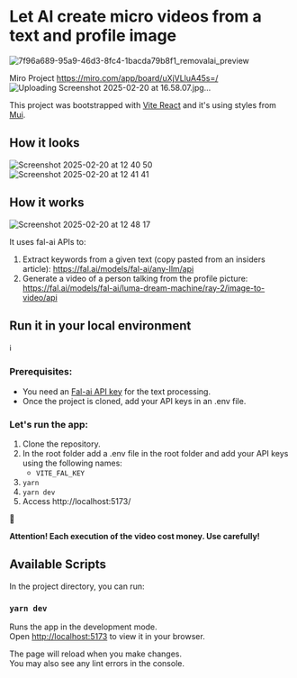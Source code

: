 # Let AI create micro videos from a text and profile image

![7f96a689-95a9-46d3-8fc4-1bacda79b8f1_removalai_preview](https://github.com/user-attachments/assets/020701ee-78e9-4d40-9435-6391f2ab68f1)

Miro Project
https://miro.com/app/board/uXjVLluA45s=/
![Uploading Screenshot 2025-02-20 at 16.58.07.jpg…]()


This project was bootstrapped with [Vite React](https://vite.dev/guide/) and it's using styles from [Mui](https://mui.com/material-ui/getting-started/).

## How it looks
![Screenshot 2025-02-20 at 12 40 50](https://github.com/user-attachments/assets/ccd95835-fccb-475f-9622-1db34b4e7915)
![Screenshot 2025-02-20 at 12 41 41](https://github.com/user-attachments/assets/e452f478-04c0-4829-aa62-9ef06a4627c7)


## How it works
![Screenshot 2025-02-20 at 12 48 17](https://github.com/user-attachments/assets/5f7dda14-63b1-4af0-98e0-fdb5894b8ba3)

It uses fal-ai APIs to:
1. Extract keywords from a given text (copy pasted from an insiders article): https://fal.ai/models/fal-ai/any-llm/api
2. Generate a video of a person talking from the profile picture: https://fal.ai/models/fal-ai/luma-dream-machine/ray-2/image-to-video/api

## Run it in your local environment

:information_source:

### Prerequisites:

- You need an [Fal-ai API key](https://docs.fal.ai/guides/generating-videos-from-image) for the text processing.
- Once the project is cloned, add your API keys in an .env file.

### Let's run the app:

1. Clone the repository.
2. In the root folder add a .env file in the root folder and add your API keys using the following names:
   - `VITE_FAL_KEY`
3. `yarn`
4. `yarn dev`
5. Access http://localhost:5173/

:rotating_light:

**Attention! Each execution of the video cost money. Use carefully!**

## Available Scripts

In the project directory, you can run:

### `yarn dev`

Runs the app in the development mode.\
Open [http://localhost:5173](http://localhost:5173) to view it in your browser.

The page will reload when you make changes.\
You may also see any lint errors in the console.
